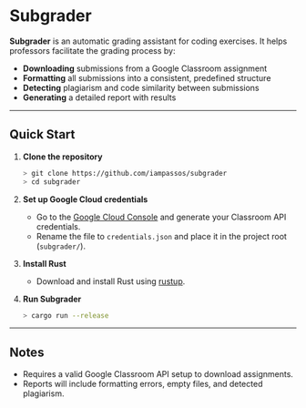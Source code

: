 # Subgrader

**Subgrader** is an automatic grading assistant for coding exercises. It helps professors facilitate the grading process by:

- **Downloading** submissions from a Google Classroom assignment
- **Formatting** all submissions into a consistent, predefined structure
- **Detecting** plagiarism and code similarity between submissions
- **Generating** a detailed report with results

------------------------------------------------------------------------

## Quick Start

1.  **Clone the repository**

    ``` bash
    > git clone https://github.com/iampassos/subgrader
    > cd subgrader
    ```

2.  **Set up Google Cloud credentials**

    - Go to the [Google Cloud Console](https://console.cloud.google.com/) and generate your Classroom API credentials.
    - Rename the file to `credentials.json` and place it in the project root (`subgrader/`).

3.  **Install Rust**

    - Download and install Rust using [rustup](https://rustup.rs/).

4.  **Run Subgrader**

    ``` bash
    > cargo run --release
    ```

------------------------------------------------------------------------

## Notes

-   Requires a valid Google Classroom API setup to download assignments.
-   Reports will include formatting errors, empty files, and detected plagiarism.
